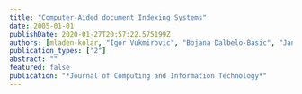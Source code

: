 ```yaml
---
title: "Computer-Aided document Indexing Systems"
date: 2005-01-01
publishDate: 2020-01-27T20:57:22.575199Z
authors: [mladen-kolar, "Igor Vukmirovic", "Bojana Dalbelo-Basic", "Jan Snajder"]
publication_types: ["2"]
abstract: ""
featured: false
publication: "*Journal of Computing and Information Technology*"
---
```


